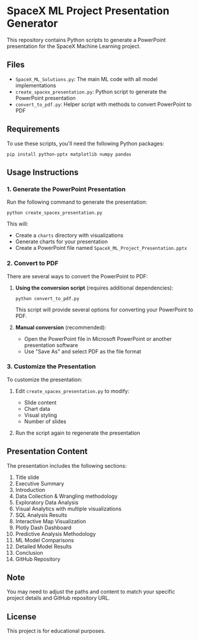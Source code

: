 # SpaceX ML Project Presentation Generator

This repository contains Python scripts to generate a PowerPoint presentation for the SpaceX Machine Learning project.

## Files

- `SpaceX_ML_Solutions.py`: The main ML code with all model implementations
- `create_spacex_presentation.py`: Python script to generate the PowerPoint presentation
- `convert_to_pdf.py`: Helper script with methods to convert PowerPoint to PDF

## Requirements

To use these scripts, you'll need the following Python packages:

```
pip install python-pptx matplotlib numpy pandas
```

## Usage Instructions

### 1. Generate the PowerPoint Presentation

Run the following command to generate the presentation:

```
python create_spacex_presentation.py
```

This will:
- Create a `charts` directory with visualizations
- Generate charts for your presentation
- Create a PowerPoint file named `SpaceX_ML_Project_Presentation.pptx`

### 2. Convert to PDF

There are several ways to convert the PowerPoint to PDF:

1. **Using the conversion script** (requires additional dependencies):
   ```
   python convert_to_pdf.py
   ```
   This script will provide several options for converting your PowerPoint to PDF.

2. **Manual conversion** (recommended):
   - Open the PowerPoint file in Microsoft PowerPoint or another presentation software
   - Use "Save As" and select PDF as the file format

### 3. Customize the Presentation

To customize the presentation:

1. Edit `create_spacex_presentation.py` to modify:
   - Slide content
   - Chart data
   - Visual styling
   - Number of slides

2. Run the script again to regenerate the presentation

## Presentation Content

The presentation includes the following sections:

1. Title slide
2. Executive Summary
3. Introduction
4. Data Collection & Wrangling methodology
5. Exploratory Data Analysis 
6. Visual Analytics with multiple visualizations
7. SQL Analysis Results
8. Interactive Map Visualization
9. Plotly Dash Dashboard
10. Predictive Analysis Methodology
11. ML Model Comparisons
12. Detailed Model Results
13. Conclusion
14. GitHub Repository

## Note

You may need to adjust the paths and content to match your specific project details and GitHub repository URL.

## License

This project is for educational purposes. 